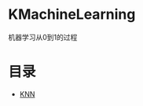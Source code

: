 # KMachineLearning
机器学习从0到1的过程

# 目录

 - [KNN](https://github.com/jiangkang/KMachineLearning/tree/master/KNN_DigitsRecognition)

